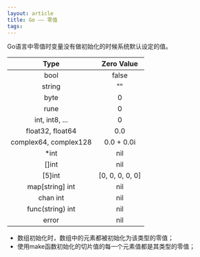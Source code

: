 ```yaml
---
layout: article
title: Go —— 零值
tags:
---
```


<!-- more -->

Go语言中零值时变量没有做初始化的时候系统默认设定的值。

|Type|Zero Value|
|:--:|:--------:|
|bool|false|
|string|""|
|byte|0|
|rune|0|
|int, int8, ...|0|
|float32, float64|0.0|
|complex64, complex128|0.0 + 0.0i|
|*int|nil|
|[]int|nil|
|[5]int|[0, 0, 0, 0, 0]|
|map[string] int|nil|
|chan int|nil|
|func(string) int|nil|
|error|nil|

+ 数组初始化时，数组中的元素都被初始化为该类型的零值；
+ 使用make函数初始化的切片值的每一个元素值都是其类型的零值；